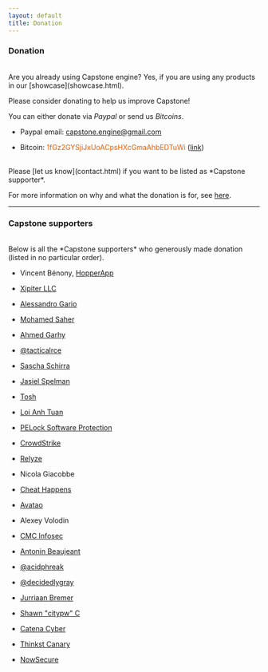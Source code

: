 ```yaml
---
layout: default
title: Donation
---
```


### Donation

<br>
Are you already using Capstone engine? Yes, if you are using any products in our [showcase](showcase.html).

Please consider donating to help us improve Capstone!

You can either donate via *Paypal* or send us *Bitcoins*.

- Paypal email: <font color="blue">capstone.engine@gmail.com</font>

- Bitcoin: <font color="#E65C00">1fGz2GYSjiJxUoACpsHXcGmaAhbEDTuWi</font> ([link](bitcoin:1fGz2GYSjiJxUoACpsHXcGmaAhbEDTuWi?message=donation))

<br>
Please [let us know](contact.html) if you want to be listed as *Capstone supporter*.

For more information on why and what the donation is for, see [here](/Donation/).

---

### Capstone supporters

<br>
Below is all the *Capstone supporters* who generously made donation (listed in no particular order).

- Vincent Bénony, [HopperApp](http://hopperapp.com)

- [Xipiter LLC](http://www.xipiter.com)

- [Alessandro Gario](http://alessandrogar.io)

- [Mohamed Saher](https://twitter.com/halsten)

- [Ahmed Garhy](https://twitter.com/9ee1)

- [@tacticalrce](https://twitter.com/tacticalrce)

- [Sascha Schirra](http://scoding.de)

- [Jasiel Spelman](https://twitter.com/WanderingGlitch)

- [Tosh](https://twitter.com/define__tosh__)

- [Loi Anh Tuan](https://twitter.com/loianhtuan)

- <a href="https://www.pelock.com" title="PELock Software Protection &amp; License Key System">PELock Software Protection</a>

- [CrowdStrike](https://www.crowdstrike.com/)

- [Relyze](https://www.relyze.com/)

- Nicola Giacobbe

- [Cheat Happens](http://www.cheathappens.com/cosmos.asp)

- [Avatao](http://avatao.com/)

- Alexey Volodin

- [CMC Infosec](https://www6.cmcinfosec.com)

- [Antonin Beaujeant](https://twitter.com/beaujeant)

- [@acidphreak](https://twitter.com/acidphreak)

- [@decidedlygray](https://twitter.com/decidedlygray)

- [Jurriaan Bremer](https://twitter.com/skier_t)

- [Shawn "citypw" C](https://twitter.com/citypw)

- [Catena Cyber](https://catenacyber.fr)

- [Thinkst Canary](https://canary.tools)

- [NowSecure](https://www.nowsecure.com)
